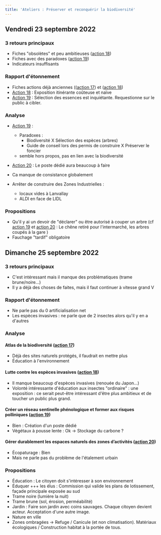 ```yaml
---
title: 'Ateliers : Préserver et reconquérir la biodiversité'
---
```


## Vendredi 23 septembre 2022

### 3 retours principaux
- Fiches "obsolètes" et peu ambitieuses ([action 18](https://plan-climat.vigiliantes.fr/actions/fiche18/))
- Fiches avec des paradoxes ([action 19](https://plan-climat.vigiliantes.fr/actions/fiche19/))
- Indicateurs insuffisants

### Rapport d'étonnement
- Fiches actions déjà anciennes (([action 17](https://plan-climat.vigiliantes.fr/actions/fiche17/)) et ([action 18](https://plan-climat.vigiliantes.fr/actions/fiche18/))
- [Action 18](https://plan-climat.vigiliantes.fr/actions/fiche18/) : Exposition itinérante coûteuse et naïve
- [Action 19](https://plan-climat.vigiliantes.fr/actions/fiche19/) : Sélection des essences est inquiétante. Requestionne sur le public à cibler.

### Analyse
- [Action 19](https://plan-climat.vigiliantes.fr/actions/fiche19/) :
  - Paradoxes :
    - Biodiversité X Sélection des espèces (arbres)
    - Guide de conseil lors des permis de construire X Préserver le foncier
  - semble hors propos, pas en lien avec la biodiversité

- [Action 20](https://plan-climat.vigiliantes.fr/actions/fiche20/) : Le poste dédié aura beaucoup à faire
- Ca manque de consistance globalement
- Arrêter de construire des Zones Industrielles :
  - locaux vides à Lanvallay
  - ALDI en face de LIDL


### Propositions
- Qu'il y ai un devoir de "déclarer" ou être autorisé à couper un arbre (cf [action 19](https://plan-climat.vigiliantes.fr/actions/fiche19/) et [action 20](https://plan-climat.vigiliantes.fr/actions/fiche20/) : Le chêne retiré pour l'intermarché, les arbres coupés à la gare  )
- Fauchage "tardif" obligatoire


## Dimanche 25 septembre 2022

### 3 retours principaux
- C'est intéressant mais il manque des problématiques (trame brune/noire…)
- Il y a déjà des choses de faites, mais il faut continuer à vitesse grand V

### Rapport d'étonnement
- Ne parle pas du 0 artificialisation net
- Les espèces invasives : ne parle que de 2 insectes alors qu'il y en a d'autres

### Analyse
#### Atlas de la biodiversité ([action 17](https://plan-climat.vigiliantes.fr/actions/fiche17/))
- Déjà des sites naturels protégés, il faudrait en mettre plus
- Éducation à l'environnement

#### Lutte contre les espèces invasives ([action 18](https://plan-climat.vigiliantes.fr/actions/fiche18/))
- Il manque beaucoup d'espèces invasives (renouée du Japon…)
- Volonté intéressante d'éducation aux insectes "ordinaire" : une exposition : ce serait peut-être intéressant d'être plus ambitieux et de toucher un public plus grand.

#### Créer un réseau sentinelle phénologique et former aux risques polliniques ([action 19](https://plan-climat.vigiliantes.fr/actions/fiche19/))
- Bien : Création d'un poste dédié
- Végétaux à pousse lente : Ok -> Stockage du carbone ?

#### Gérer durablement les espaces naturels des zones d’activités ([action 20](https://plan-climat.vigiliantes.fr/actions/fiche20/))
- Écopaturage : Bien
- Mais ne parle pas du problème de l'étalement urbain

### Propositions
- Éducation : Le citoyen doit s'intéresser à son environnement
- Éduquer +++ les élus : Commission qui valide les plans de lotissement, façade principale exposée au sud
- Trame noire (lumière la nuit)
- Trame brune (sol, érosion, perméabilité)
- Jardin : Faire son jardin avec coins sauvages. Chaque citoyen devient acteur. Acceptation d'une autre image.
- Nature en ville
- Zones ombragées -> Refuge / Canicule (et non climatisation). Matériaux écologiques / Construction habitat à la portée de tous.
